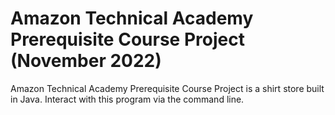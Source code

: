# Amazon Technical Academy Prerequisite Course Project (November 2022)
Amazon Technical Academy Prerequisite Course Project is a shirt store built in Java. Interact with this program via the command line.
